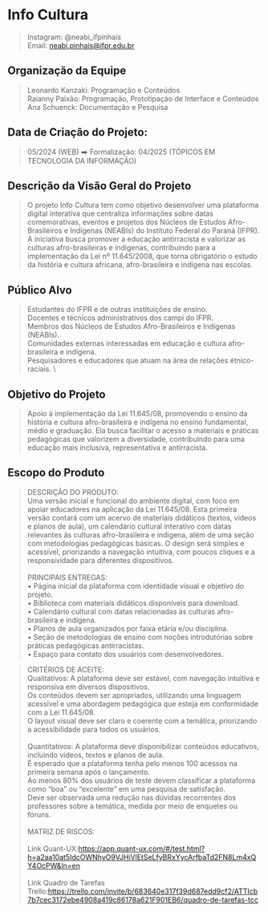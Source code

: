 # Info Cultura
> Instagram: @neabi_ifpinhais \
> Email: neabi.pinhais@ifpr.edu.br

## Organização da Equipe
> Leonardo Kanzaki: Programação e Conteúdos \
> Raianny Paixão: Programação, Prototipação de Interface e Conteúdos \
> Ana Schuenck: Documentação e Pesquisa

## Data de Criação do Projeto:
> 05/2024 (WEB) ⮕  Formalização: 04/2025 (TÓPICOS EM TECNOLOGIA DA INFORMAÇÃO)

## Descrição da Visão Geral do Projeto
> O projeto Info Cultura tem como objetivo desenvolver uma plataforma digital interativa que centraliza informações sobre datas comemorativas, eventos e projetos dos Núcleos de Estudos Afro-Brasileiros e Indígenas (NEABIs) do Instituto Federal do Paraná (IFPR). A iniciativa busca promover a educação antirracista e valorizar as culturas afro-brasileiras e indígenas, contribuindo para a implementação da Lei nº 11.645/2008, que torna obrigatório o estudo da história e cultura africana, afro-brasileira e indígena nas escolas.

## Público Alvo
> Estudantes do IFPR e de outras instituições de ensino. \
Docentes e técnicos administrativos dos campi do IFPR. \
Membros dos Núcleos de Estudos Afro-Brasileiros e Indígenas (NEABIs). \
Comunidades externas interessadas em educação e cultura afro-brasileira e indígena. \
Pesquisadores e educadores que atuam na área de relações étnico-raciais. \

## Objetivo do Projeto
> Apoio à implementação da Lei 11.645/08, promovendo o ensino da história e cultura afro-brasileira e indígena no ensino fundamental, médio e graduação. Ela busca facilitar o acesso a materiais e práticas pedagógicas que valorizem a diversidade, contribuindo para uma educação mais inclusiva, representativa e antirracista.

## Escopo do Produto
> DESCRIÇÃO DO PRODUTO: \
Uma versão inicial e funcional do ambiente digital, com foco em apoiar educadores na aplicação da Lei 11.645/08. Esta primeira versão contará com um acervo de materiais didáticos (textos, vídeos e planos de aula), um calendário cultural interativo com datas relevantes às culturas afro-brasileira e indígena, além de uma seção com metodologias pedagógicas básicas. O design será simples e acessível, priorizando a navegação intuitiva, com poucos cliques e a responsividade para diferentes dispositivos. \
\
> PRINCIPAIS ENTREGAS: \
• Página inicial da plataforma com identidade visual e objetivo do projeto. \
• Biblioteca com materiais didáticos disponíveis para download. \
• Calendário cultural com datas relacionadas às culturas afro-brasileira e indígena. \
• Planos de aula organizados por faixa etária e/ou disciplina. \
• Seção de metodologias de ensino com noções introdutórias sobre práticas pedagógicas antirracistas. \
• Espaço para contato dos usuários com desenvolvedores. 

> CRITÉRIOS DE ACEITE: \
> Qualitativos:
A plataforma deve ser estável, com navegação intuitiva e responsiva em diversos dispositivos. \
Os conteúdos devem ser apropriados, utilizando uma linguagem acessível e uma abordagem pedagógica que esteja em conformidade com a Lei 11.645/08. \
O layout visual deve ser claro e coerente com a temática, priorizando a acessibilidade para todos os usuários. \
\
> Quantitativos:
A plataforma deve disponibilizar conteúdos educativos, incluindo vídeos, textos e planos de aula. \
É esperado que a plataforma tenha pelo menos 100 acessos na primeira semana após o lançamento. \
Ao menos 80% dos usuários de teste devem classificar a plataforma como “boa” ou “excelente” em uma pesquisa de satisfação. \
Deve ser observada uma redução nas dúvidas recorrentes dos professores sobre a temática, medida por meio de enquetes ou fóruns. \
\
> MATRIZ DE RISCOS:\
> \
> Link Quant-UX:https://app.quant-ux.com/#/test.html?h=a2aa10at5IdcOWNhyO9VJHiVlEtSeLfyBRxYycArfbaTd2FN8Lm4xQY4OcPW&ln=en \
> \
> Link Quadro de Tarefas Trello:https://trello.com/invite/b/683640e317f39d687edd9cf2/ATTIcb7b7cec3172ebe4908a419c86178a621F901EB6/quadro-de-tarefas-tcc



